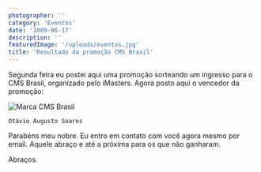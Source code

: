 ```yaml
---
photographer: ''
category: 'Eventos'
date: '2009-06-17'
description: ''
featuredImage: '/uploads/eventos.jpg'
title: 'Resultado da promoção CMS Brasil'
---
```


Segunda feira eu postei aqui uma promoção sorteando um ingresso para o CMS Brasil, organizado pelo iMasters. Agora posto aqui o vencedor da promoção:

![Marca CMS Brasil](/uploads/logo-cms.jpg)

`Otávio Augusto Soares`

Parabéns meu nobre. Eu entro em contato com você agora mesmo por email. Aquele abraço e até a próxima para os que não ganharam.

Abraços.
